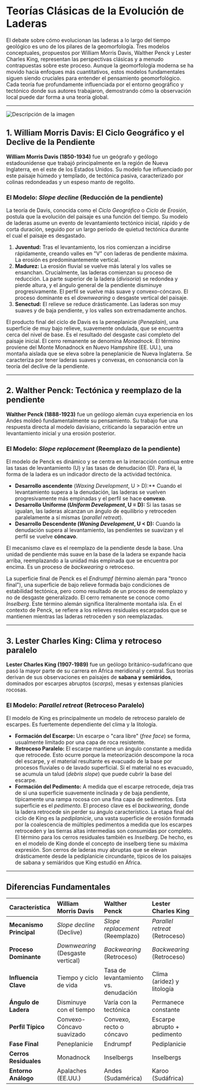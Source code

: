 # Teorías Clásicas de la Evolución de Laderas

El debate sobre cómo evolucionan las laderas a lo largo del tiempo geológico es uno de los pilares de la geomorfología. Tres modelos conceptuales, propuestos por William Morris Davis, Walther Penck y Lester Charles King, representan las perspectivas clásicas y a menudo contrapuestas sobre este proceso. Aunque la geomorfología moderna se ha movido hacia enfoques más cuantitativos, estos modelos fundamentales siguen siendo cruciales para entender el pensamiento geomorfológico. Cada teoría fue profundamente influenciada por el entorno geográfico y tectónico donde sus autores trabajaron, demostrando cómo la observación local puede dar forma a una teoría global.

---

<image src=https://i0.wp.com/geographicbook.com/wp-content/uploads/2024/03/Theories-and-Process-of-Slope-Development.png alt="Descripción de la imagen">

## 1. William Morris Davis: El Ciclo Geográfico y el Declive de la Pendiente

**William Morris Davis (1850-1934)** fue un geógrafo y geólogo estadounidense que trabajó principalmente en la región de Nueva Inglaterra, en el este de los Estados Unidos. Su modelo fue influenciado por este paisaje húmedo y templado, de tectónica pasiva, caracterizado por colinas redondeadas y un espeso manto de regolito.

### El Modelo: *Slope decline* (Reducción de la pendiente)

La teoría de Davis, conocida como el *Ciclo Geográfico* o *Ciclo de Erosión*, postula que la evolución del paisaje es una función del tiempo. Su modelo de laderas asume un evento de levantamiento tectónico inicial, rápido y de corta duración, seguido por un largo período de quietud tectónica durante el cual el paisaje es desgastado.

1.  **Juventud:** Tras el levantamiento, los ríos comienzan a incidirse rápidamente, creando valles en "V" con laderas de pendiente máxima. La erosión es predominantemente vertical.
2.  **Madurez:** La erosión fluvial se vuelve más lateral y los valles se ensanchan. Crucialmente, las laderas comienzan su proceso de reducción. La parte superior de la ladera (*divisoria*) se redondea y pierde altura, y el ángulo general de la pendiente disminuye progresivamente. El perfil se vuelve más suave y convexo-cóncavo. El proceso dominante es el *downwearing* o desgaste vertical del paisaje.
3.  **Senectud:** El relieve se reduce drásticamente. Las laderas son muy suaves y de baja pendiente, y los valles son extremadamente anchos.

El producto final del ciclo de Davis es la peneplanicie (*Peneplain*), una superficie de muy bajo relieve, suavemente ondulada, que se encuentra cerca del nivel de base. Es el resultado del desgaste casi completo del paisaje inicial. El cerro remanente se denomina *Monadnock*. El término proviene del Monte Monadnock en Nuevo Hampshire (EE. UU.), una montaña aislada que se eleva sobre la peneplanicie de Nueva Inglaterra. Se caracteriza por tener laderas suaves y convexas, en consonancia con la teoría del declive de la pendiente.

---

## 2. Walther Penck: Tectónica y reemplazo de la pendiente

**Walther Penck (1888-1923)** fue un geólogo alemán cuya experiencia en los Andes moldeó fundamentalmente su pensamiento. Su trabajo fue una respuesta directa al modelo davisiano, criticando la separación entre un levantamiento inicial y una erosión posterior.

### El Modelo: *Slope replacement* (Reemplazo de la pendiente)

El modelo de Penck es dinámico y se centra en la interacción continua entre las tasas de levantamiento (U) y las tasas de denudación (D). Para él, la forma de la ladera es un indicador directo de la actividad tectónica.

* **Desarrollo ascendente** (*Waxing Development*, U > D):** Cuando el levantamiento supera a la denudación, las laderas se vuelven progresivamente más empinadas y el perfil se hace **convexo**.
* **Desarrollo Uniforme (*Uniform Development*, U = D):** Si las tasas se igualan, las laderas alcanzan un ángulo de equilibrio y retroceden paralelamente a sí mismas (*parallel retreat*).
* **Desarrollo Descendente (*Waning Development*, U < D):** Cuando la denudación supera al levantamiento, las pendientes se suavizan y el perfil se vuelve **cóncavo**.

El mecanismo clave es el reemplazo de la pendiente desde la base. Una unidad de pendiente más suave en la base de la ladera se expande hacia arriba, reemplazando a la unidad más empinada que se encuentra por encima. Es un proceso de *backwearing* o retroceso.

La superficie final de Penck es el *Endrumpf* (término alemán para "tronco final"), una superficie de bajo relieve formada bajo condiciones de estabilidad tectónica, pero como resultado de un proceso de reemplazo y no de desgaste generalizado. El cerro remanente se conoce como *Inselberg*. Este término alemán significa literalmente montaña isla. En el contexto de Penck, se refiere a los relieves residuales escarpados que se mantienen mientras las laderas retroceden y son reemplazadas.

---

## 3. Lester Charles King: Clima y retroceso paralelo

**Lester Charles King (1907-1989)** fue un geólogo británico-sudafricano que pasó la mayor parte de su carrera en África meridional y central. Sus teorías derivan de sus observaciones en paisajes de **sabana y semiáridos**, dominados por escarpes abruptos (*scarps*), mesas y extensas planicies rocosas.

### El Modelo: *Parallel retreat* (Retroceso Paralelo)

El modelo de King es principalmente un modelo de retroceso paralelo de escarpes. Es fuertemente dependiente del clima y la litología.

*  **Formación del Escarpe:** Un escarpe o "cara libre" (*free face*) se forma, usualmente limitado por una capa de roca resistente.
*  **Retroceso Paralelo:** El escarpe mantiene un ángulo constante a medida que retrocede. Esto ocurre porque la meteorización descompone la roca del escarpe, y el material resultante es evacuado de la base por procesos fluviales o de lavado superficial. Si el material no es evacuado, se acumula un talud (*debris slope*) que puede cubrir la base del escarpe.
*  **Formación del Pedimento:** A medida que el escarpe retrocede, deja tras de sí una superficie suavemente inclinada y de baja pendiente, típicamente una rampa rocosa con una fina capa de sedimentos. Esta superficie es el *pedimento*. El proceso clave es el *backwearing*, donde la ladera retrocede sin perder su ángulo característico. La etapa final del ciclo de King es la *pediplanicie*, una vasta superficie de erosión formada por la coalescencia de múltiples pedimentos a medida que los escarpes retroceden y las tierras altas intermedias son consumidas por completo. El término para los cerros residuales también es *Inselberg*. De hecho, es en el modelo de King donde el concepto de inselberg tiene su máxima expresión. Son cerros de laderas muy abruptas que se elevan drásticamente desde la pediplanicie circundante, típicos de los paisajes de sabana y semiáridos que King estudió en África.

---

## Diferencias Fundamentales

| Característica | William Morris Davis | Walther Penck | Lester Charles King |
| :--- | :--- | :--- | :--- |
| **Mecanismo Principal** | *Slope decline* (Declive) | *Slope replacement* (Reemplazo) | *Parallel retreat* (Retroceso) |
| **Proceso Dominante** | *Downwearing* (Desgaste vertical) | *Backwearing* (Retroceso) | *Backwearing* (Retroceso) |
| **Influencia Clave** | Tiempo y ciclo de vida | Tasa de levantamiento vs. denudación | Clima (aridez) y litología |
| **Ángulo de Ladera** | Disminuye con el tiempo | Varía con la tectónica | Permanece constante |
| **Perfil Típico** | Convexo-Cóncavo suavizado | Convexo, recto o cóncavo | Escarpe abrupto + pedimento |
| **Fase Final** | Peneplanicie | Endrumpf | Pediplanicie |
| **Cerros Residuales** | Monadnock | Inselbergs | Inselbergs |
| **Entorno Análogo** | Apalaches (EE.UU.) | Andes (Sudamérica) | Karoo (Sudáfrica) |